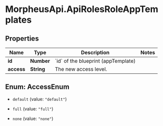 # MorpheusApi.ApiRolesRoleAppTemplates

## Properties

Name | Type | Description | Notes
------------ | ------------- | ------------- | -------------
**id** | **Number** | &#x60;id&#x60; of the blueprint (appTemplate) | 
**access** | **String** | The new access level. | 



## Enum: AccessEnum


* `default` (value: `"default"`)

* `full` (value: `"full"`)

* `none` (value: `"none"`)




